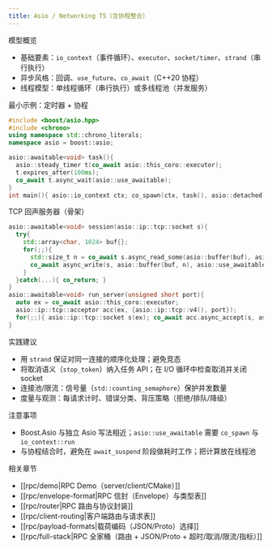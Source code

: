 ```yaml
---
title: Asio / Networking TS（含协程整合）
---
```


模型概览
- 基础要素：`io_context`（事件循环）、`executor`、`socket/timer`、`strand`（串行执行）
- 异步风格：回调、`use_future`、`co_await`（C++20 协程）
- 线程模型：单线程循环（串行执行）或多线程池（并发服务）

最小示例：定时器 + 协程
```cpp
#include <boost/asio.hpp>
#include <chrono>
using namespace std::chrono_literals;
namespace asio = boost::asio;

asio::awaitable<void> task(){
  asio::steady_timer t(co_await asio::this_coro::executor);
  t.expires_after(100ms);
  co_await t.async_wait(asio::use_awaitable);
}
int main(){ asio::io_context ctx; co_spawn(ctx, task(), asio::detached); ctx.run(); }
```

TCP 回声服务器（骨架）
```cpp
asio::awaitable<void> session(asio::ip::tcp::socket s){
  try{
    std::array<char, 1024> buf{};
    for(;;){
      std::size_t n = co_await s.async_read_some(asio::buffer(buf), asio::use_awaitable);
      co_await async_write(s, asio::buffer(buf, n), asio::use_awaitable);
    }
  }catch(...){ co_return; }
}
asio::awaitable<void> run_server(unsigned short port){
  auto ex = co_await asio::this_coro::executor;
  asio::ip::tcp::acceptor acc(ex, {asio::ip::tcp::v4(), port});
  for(;;){ asio::ip::tcp::socket s(ex); co_await acc.async_accept(s, asio::use_awaitable); co_spawn(ex, session(std::move(s)), asio::detached); }
}
```

实践建议
- 用 `strand` 保证对同一连接的顺序化处理；避免竞态
- 将取消语义（`stop_token`）纳入任务 API；在 I/O 循环中检查取消并关闭 socket
- 连接池/限流：信号量（`std::counting_semaphore`）保护并发数量
- 度量与观测：每请求计时、错误分类、背压策略（拒绝/排队/降级）

注意事项
- Boost.Asio 与独立 Asio 写法相近；`asio::use_awaitable` 需要 `co_spawn` 与 `io_context::run`
- 与协程结合时，避免在 `await_suspend` 阶段做耗时工作；把计算放在线程池

相关章节
- [[rpc/demo|RPC Demo（server/client/CMake）]]
- [[rpc/envelope-format|RPC 信封（Envelope）与类型表]]
- [[rpc/router|RPC 路由与协议封装]]
- [[rpc/client-routing|客户端路由与请求表]]
- [[rpc/payload-formats|载荷编码（JSON/Proto）选择]]
- [[rpc/full-stack|RPC 全家桶（路由 + JSON/Proto + 超时/取消/限流/指标）]]
